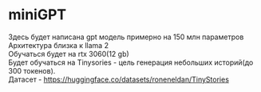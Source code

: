 # miniGPT
Здесь будет написана gpt модель примерно на 150 млн параметров   
Архитектура близка к llama 2      
Обучаться будет на rtx 3060(12 gb)    
Будет обучаться на Tinysories - цель генерация небольших историй(до 300 токенов).    
Датасет - https://huggingface.co/datasets/roneneldan/TinyStories
